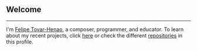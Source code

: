 ## Welcome
---
I'm [Felipe Tovar-Henao](https://felipe-tovar-henao.com/bio), a composer, programmer, and educator. To learn about my recent projects, click [here](https://felipe-tovar-henao.com/software) or check the different [repositories](https://github.com/felipetovarhenao?tab=repositories) in this profile.